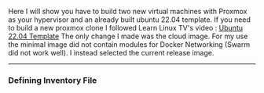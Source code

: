 Here I will show you have to build two new virtual machines with Proxmox as your hypervisor and an already built ubuntu 22.04 template. If you need to build a new proxmox clone I followed Learn Linux TV's video : [Ubuntu 22.04 Template](https://www.youtube.com/watch?v=MJgIm03Jxdo&t=1180s) The only change I made was the cloud image. For my use the minimal image did not contain modules for Docker Networking (Swarm did not work well). I instead selected the current release image.

---
### Defining Inventory File

